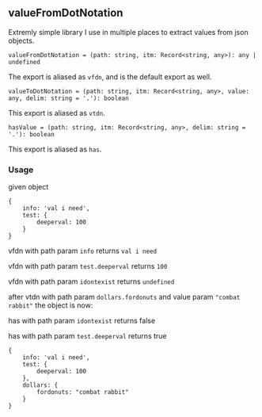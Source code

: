 ## valueFromDotNotation

Extremly simple library I use in multiple places to extract values from json objects.

`
valueFromDotNotation = (path: string, itm: Record<string, any>): any | undefined
`

The export is aliased as `vfdn`, and is the default export as well.

`valueToDotNotation = (path: string, itm: Record<string, any>, value: any, delim: string = '.'): boolean`

This export is aliased as `vtdn`.

`hasValue = (path: string, itm: Record<string, any>, delim: string = '.'): boolean`

This export is aliased as `has`.

### Usage

given object

```
{
    info: 'val i need',
    test: {
        deeperval: 100
    }    
}
```

vfdn with path param `info` returns `val i need`

vfdn with path param `test.deeperval` returns `100`

vfdn with path param `idontexist` returns `undefined`

after vtdn with path param `dollars.fordonuts` and value param `"combat rabbit"` the object is now:

has with path param `idontexist` returns false

has with path param `test.deeperval` returns true

```
{
    info: 'val i need',
    test: {
        deeperval: 100
    },
    dollars: {
        fordonuts: "combat rabbit"
    }    
}
```